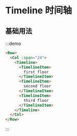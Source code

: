 # Timeline 时间轴

## 基础用法

:::demo 

```html
<Row>
  <Col :span="24">
    <Timeline>
      <TimelineItem>
        first floor
      </TimelineItem>
      <TimelineItem>
        second floor
      </TimelineItem>
      <TimelineItem>
        third floor
      </TimelineItem>
    </Timeline>
  </Col>
</Row>
```
:::

<script>
  import Row from '@/components/row';
  import Col from '@/components/col';
  import Timeline from '@/components/timeline';
  import TimelineItem from '@/components/timeline-item';

  export default {
    components: {
      Row,
      Col,
      Timeline,
      TimelineItem,
    },
    data() {
      return {
      };
    },
    methods: {
    },
  };
</script>